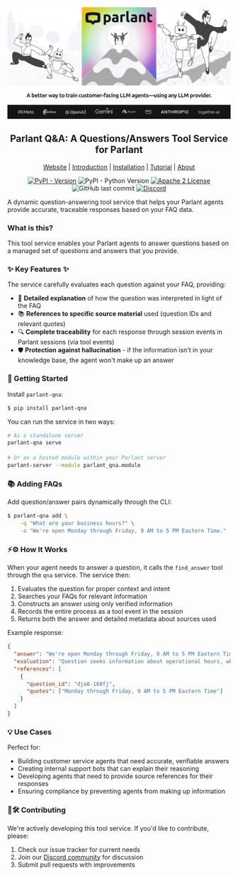 <div align="center">
<img alt="Parlant Logo" src="https://github.com/emcie-co/parlant-qna/blob/0aba0fae493fb97593d1553392c86476d1cc45e4/banner.png" />
  <h2>Parlant Q&A: A Questions/Answers Tool Service for Parlant</h2>
  <p>
    <a href="https://www.parlant.io/" target="_blank">Website</a> |
    <a href="https://www.parlant.io/docs/quickstart/introduction" target="_blank">Introduction</a> |
    <a href="https://www.parlant.io/docs/quickstart/installation" target="_blank">Installation</a> |
    <a href="https://www.parlant.io/docs/tutorial/getting_started/overview" target="_blank">Tutorial</a> |
    <a href="https://www.parlant.io/docs/about" target="_blank">About</a>
  </p>
  <p>
    <a href="https://pypi.org/project/parlant-qna/" alt="Parlant Q&A on PyPi"><img alt="PyPI - Version" src="https://img.shields.io/pypi/v/parlant-qna"></a>
    <img alt="PyPI - Python Version" src="https://img.shields.io/pypi/pyversions/parlant-qna">
    <a href="https://opensource.org/licenses/Apache-2.0"><img alt="Apache 2 License" src="https://img.shields.io/badge/license-Apache%202.0-blue.svg" /></a>
    <img alt="GitHub last commit" src="https://img.shields.io/github/last-commit/emcie-co/parlant-qna">
    <a href="https://discord.gg/duxWqxKk6J"><img alt="Discord" src="https://img.shields.io/discord/1312378700993663007?style=flat&logo=discord&logoColor=white&label=discord">
</a>
  </p>
</div>

A dynamic question-answering tool service that helps your Parlant agents provide accurate, traceable responses based on your FAQ data.

### What is this?

This tool service enables your Parlant agents to answer questions based on a managed set of questions and answers that you provide.

### ✨ Key Features ✨

The service carefully evaluates each question against your FAQ, providing:

- 📝 **Detailed explanation** of how the question was interpreted in light of the FAQ
- 📚 **References to specific source material** used (question IDs and relevant quotes)
- 🔍 **Complete traceability** for each response through session events in Parlant sessions (via tool events)
- 🛡️ **Protection against hallucination** - if the information isn't in your knowledge base, the agent won't make up an answer

### 🚀 Getting Started

Install `parlant-qna`:

```bash
$ pip install parlant-qna
```

You can run the service in two ways:

```bash
# As a standalone server
parlant-qna serve

# Or as a hosted module within your Parlant server
parlant-server --module parlant_qna.module
```

### 📚 Adding FAQs

Add question/answer pairs dynamically through the CLI:

```bash
$ parlant-qna add \
    -q "What are your business hours?" \
    -a "We're open Monday through Friday, 9 AM to 5 PM Eastern Time."
```

### ⚡⚙️ How It Works

When your agent needs to answer a question, it calls the `find_answer` tool through the `qna` service. The service then:

1. Evaluates the question for proper context and intent
2. Searches your FAQs for relevant information
3. Constructs an answer using only verified information
4. Records the entire process as a tool event in the session
5. Returns both the answer and detailed metadata about sources used

Example response:

```json
{
  "answer": "We're open Monday through Friday, 9 AM to 5 PM Eastern Time.",
  "evaluation": "Question seeks information about operational hours, which is provided in the background information",
  "references": [
    {
      "question_id": "dja8-108fj",
      "quotes": ["Monday through Friday, 9 AM to 5 PM Eastern Time"]
    }
  ]
}
```

### 💡 Use Cases

Perfect for:

- Building customer service agents that need accurate, verifiable answers
- Creating internal support bots that can explain their reasoning
- Developing agents that need to provide source references for their responses
- Ensuring compliance by preventing agents from making up information

### 🤝🛠️ Contributing

We're actively developing this tool service. If you'd like to contribute, please:

1. Check our issue tracker for current needs
2. Join our [Discord community](https://discord.gg/duxWqxKk6J) for discussion
3. Submit pull requests with improvements
